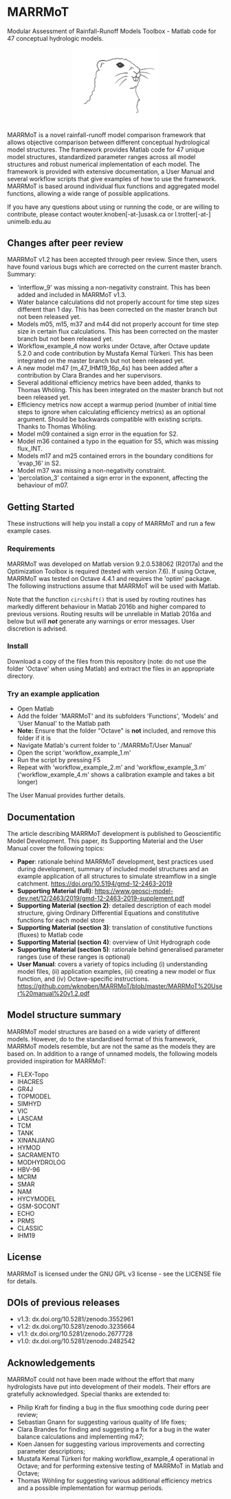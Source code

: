 # MARRMoT
Modular Assessment of Rainfall-Runoff Models Toolbox - Matlab code for 47 conceptual hydrologic models.

<p align="center">
<img src="Figures/logo.jpg" alt="MARRMoT logo" width="200"/>
</p>
MARRMoT is a novel rainfall-runoff model comparison framework that allows objective comparison between different conceptual hydrological model structures.
The framework provides Matlab code for 47 unique model structures, standardized parameter ranges across all model structures and robust numerical implementation of each model.
The framework is provided with extensive documentation, a User Manual and several workflow scripts that give examples of how to use the framework.
MARRMoT is based around individual flux functions and aggregated model functions, allowing a wide range of possible applications.

If you have any questions about using or running the code, or are willing to contribute, please contact wouter.knoben[-at-]usask.ca or l.trotter[-at-] unimelb.edu.au

## Changes after peer review
MARRMoT v1.2 has been accepted through peer review. Since then, users have found various bugs which are corrected on the current master branch. Summary:

- 'interflow_9' was missing a non-negativity constraint. This has been added and included in MARRMoT v1.3.
- Water balance calculations did not properly account for time step sizes different than 1 day. This has been corrected on the master branch but not been released yet.
- Models m05, m15, m37 and m44 did not properly account for time step size in certain flux calculations. This has been corrected on the master branch but not been released yet.
- Workflow_example_4 now works under Octave, after Octave update 5.2.0 and code contribution by Mustafa Kemal Türkeri. This has been integrated on the master branch but not been released yet.
- A new model m47 (m_47_IHM19_16p_4s) has been added after a contribution by Clara Brandes and her supervisors.
- Several additional efficiency metrics have been added, thanks to Thomas Whöling. This has been integrated on the master branch but not been released yet.
- Efficiency metrics now accept a warmup period (number of initial time steps to ignore when calculating efficiency metrics) as an optional argument. Should be backwards compatible with existing scripts. Thanks to Thomas Whöling.
- Model m09 contained a sign error in the equation for S2.
- Model m36 contained a typo in the equation for S5, which was missing flux_INT.
- Models m17 and m25 contained errors in the boundary conditions for 'evap_16' in S2.
- Model m37 was missing a non-negativity constraint.
- 'percolation_3' contained a sign error in the exponent, affecting the behaviour of m07.

## Getting Started
These instructions will help you install a copy of MARRMoT and run a few example cases.

### Requirements
MARRMoT was developed on Matlab version 9.2.0.538062 (R2017a) and the Optimization Toolbox is required (tested with version 7.6).
If using Octave, MARRMoT was tested on Octave 4.4.1 and requires the 'optim' package.  
The following instructions assume that MARRMoT will be used with Matlab.

Note that the function `circshift()` that is used by routing routines has markedly different behaviour in Matlab 2016b and higher compared to previous versions. Routing results will be unreliable in Matlab 2016a and below but will **_not_** generate any warnings or error messages. User discretion is advised.

### Install
Download a copy of the files from this repository (note: do not use the folder 'Octave' when using Matlab) and extract the files in an appropriate directory.

### Try an example application
- Open Matlab
- Add the folder 'MARRMoT' and its subfolders 'Functions', 'Models' and 'User Manual' to the Matlab path
- **Note:** Ensure that the folder "Octave" is **not** included, and remove this folder if it is
- Navigate Matlab's current folder to './MARRMoT/User Manual'
- Open the script 'workflow_example_1.m'
- Run the script by pressing F5
- Repeat with 'workflow_example_2.m' and 'workflow_example_3.m' ('workflow_example_4.m' shows a calibration example and takes a bit longer)

The User Manual provides further details.

## Documentation
The article describing MARRMoT development is published to Geoscientific Model Development.
This paper, its Supporting Material and the User Manual cover the following topics:

- **Paper**: rationale behind MARRMoT development, best practices used during development, summary of included model structures and an example application of all structures to simulate streamflow in a single catchment. https://doi.org/10.5194/gmd-12-2463-2019
- **Supporting Material (full)**: https://www.geosci-model-dev.net/12/2463/2019/gmd-12-2463-2019-supplement.pdf
- **Supporting Material (section 2)**: detailed description of each model structure, giving Ordinary Differential Equations and constitutive functions for each model store
- **Supporting Material (section 3)**: translation of constitutive functions (fluxes) to Matlab code
- **Supporting Material (section 4)**: overview of Unit Hydrograph code
- **Supporting Material (section 5)**: rationale behind generalised parameter ranges (use of these ranges is optional)
- **User Manual**: covers a variety of topics including (i) understanding model files, (ii) application examples, (iii) creating a new model or flux function, and (iv) Octave-specific instructions. https://github.com/wknoben/MARRMoT/blob/master/MARRMoT%20User%20manual%20v1.2.pdf

## Model structure summary
MARRMoT model structures are based on a wide variety of different models.
However, do to the standardised format of this framework, MARRMoT models resemble, but are not the same as the models they are based on.
In addition to a range of unnamed models, the following models provided inspiration for MARRMoT:

- FLEX-Topo
- IHACRES
- GR4J
- TOPMODEL
- SIMHYD
- VIC
- LASCAM
- TCM
- TANK
- XINANJIANG
- HYMOD
- SACRAMENTO
- MODHYDROLOG
- HBV-96
- MCRM
- SMAR
- NAM
- HYCYMODEL
- GSM-SOCONT
- ECHO
- PRMS
- CLASSIC
- IHM19

## License
MARRMoT is licensed under the GNU GPL v3 license - see the LICENSE file for details.

## DOIs of previous releases
- v1.3: dx.doi.org/10.5281/zenodo.3552961
- v1.2: dx.doi.org/10.5281/zenodo.3235664
- v1.1: dx.doi.org/10.5281/zenodo.2677728
- v1.0: dx.doi.org/10.5281/zenodo.2482542

## Acknowledgements
MARRMoT could not have been made without the effort that many hydrologists have put into development of their models. Their effors are gratefully acknowledged. Special thanks are extended to:
- Philip Kraft for finding a bug in the flux smoothing code during peer review;
- Sebastian Gnann for suggesting various quality of life fixes;
- Clara Brandes for finding and suggesting a fix for a bug in the water balance calculations and implementing m47;
- Koen Jansen for suggesting various improvements and correcting parameter descriptions;
- Mustafa Kemal Türkeri for making workflow_example_4 operational in Octave; and for performing extensive testing of MARRMoT in Matlab and Octave;
- Thomas Wöhling for suggesting various additional efficiency metrics and a possible implementation for warmup periods.
